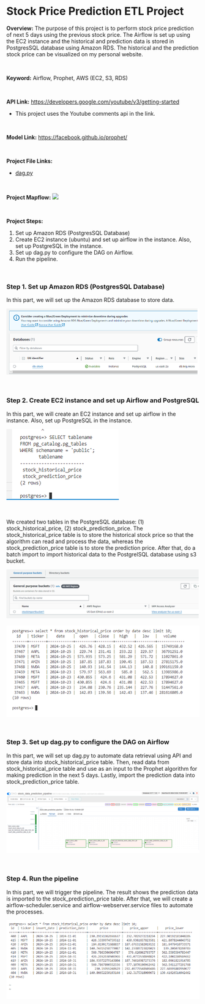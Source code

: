 # Stock Price Prediction ETL Project

**Overview:** The purpose of this project is to perform stock price prediction of next 5 days using the previous stock price. The Airflow is set up using the EC2 instance and the historical and prediction data is stored in PostgresSQL database using Amazon RDS. The historical and the prediction stock price can be visualized on my personal website.

</br>

**Keyword:** Airflow, Prophet, AWS (EC2, S3, RDS)

</br>

**API Link:** https://developers.google.com/youtube/v3/getting-started
* This project uses the Youtube comments api in the link.

</br>

**Model Link:** https://facebook.github.io/prophet/

</br>

**Project File Links:**
- <a href="dag.py">dag.py</a>

</br>

**Project Mapflow:**
![](process.png)

</br>

**Project Steps:**
1. Set up Amazon RDS (PostgresSQL Database)
2. Create EC2 instance (ubuntu) and set up airflow in the instance. Also, set up PostgreSQL in the instance.  
3. Set up dag.py to configure the DAG on Airflow.
4. Run the pipeline.

</br>

### Step 1. Set up Amazon RDS (PostgresSQL Database)
In this part, we will set up the Amazon RDS database to store data.

![](image/rds.png)

</br>

### Step 2. Create EC2 instance and set up Airflow and PostgreSQL
In this part, we will create an EC2 instance and set up airflow in the instance. Also, set up PostgreSQL in the instance.

![](image/postgres1.png)

</br>

We created two tables in the PostgreSQL database: (1) stock_historical_price, (2) stock_prediction_price. The stock_historical_price table is to store the historical stock price so that the algorithm can read and process the data, whereas the stock_prediction_price table is to store the prediction price. After that, do a batch import to import historical data to the PostgrelSQL database using s3 bucket.


![](image/s3.png)

![](image/postgres2.png)

</br>

### Step 3. Set up dag.py to configure the DAG on Airflow
In this part, we will set up dag.py to automate data retrieval using API and store data into stock_historical_price table. Then, read data from stock_historical_price table and use as an input to the Prophet algorithm for making prediction in the next 5 days. Lastly, import the prediction data into stock_prediction_price table. 

![](image/airflow.png)

</br>

### Step 4. Run the pipeline
In this part, we will trigger the pipeline. The result shows the prediction data is imported to the stock_prediction_price table. After that, we will create a airflow-scheduler.service and airflow-webserver.service files to automate the processes.

![](image/postgres3.png)
